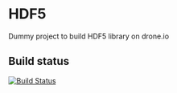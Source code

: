 # HDF5
Dummy project to build HDF5 library on drone.io

## Build status
[![Build Status](https://drone.io/github.com/tbeu/matio/status.png)](https://drone.io/github.com/tbeu/matio/latest)
